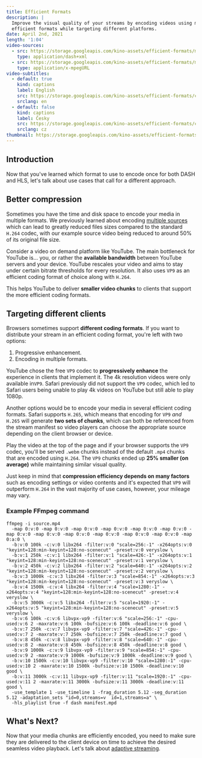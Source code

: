```yaml
---
title: Efficient Formats
description: |
  Improve the visual quality of your streams by encoding videos using more
  efficient formats while targeting different platforms.
date: April 2nd, 2021
length: '1:04'
video-sources:
  - src: https://storage.googleapis.com/kino-assets/efficient-formats/manifest.mpd
    type: application/dash+xml
  - src: https://storage.googleapis.com/kino-assets/efficient-formats/master.m3u8
    type: application/x-mpegURL
video-subtitles:
  - default: true
    kind: captions
    label: English
    src: https://storage.googleapis.com/kino-assets/efficient-formats/cap-en.vtt
    srclang: en
  - default: false
    kind: captions
    label: Česky
    src: https://storage.googleapis.com/kino-assets/efficient-formats/cap-cz.vtt
    srclang: cz
thumbnail: https://storage.googleapis.com/kino-assets/efficient-formats/thumbnail.png
---
```


## Introduction

Now that you've learned which format to use to encode once for both DASH
and HLS, let's talk about use cases that call for a different approach.

## Better compression

Sometimes you have the time and disk space to encode your media in multiple
formats. We previously learned about encoding [multiple sources] which can
lead to greatly reduced files sizes compared to the standard `H.264` codec,
with our example source video being reduced to around 50% of its original
file size.

Consider a video on demand platform like YouTube. The main bottleneck for
YouTube is... you, or rather the **available bandwidth** between YouTube
servers and your device. YouTube rescales your video and aims to stay under
certain bitrate thresholds for every resolution. It also uses `VP9` as an
efficient coding format of choice along with `H.264`.

This helps YouTube to deliver **smaller video chunks** to clients that
support the more efficient coding formats.

## Targeting different clients

Browsers sometimes support **different coding formats**. If you want to
distribute your stream in an efficient coding format, you're left with two
options:

1. Progressive enhancement.
2. Encoding in multiple formats.

YouTube chose the free `VP9` codec to **progressively enhance** the
experience in clients that implement it. The 4k resolution videos were only
available in`VP9`. Safari previously did not support the `VP9` codec, which 
led to Safari users being unable to play 4k videos on YouTube but still able
to play 1080p.

Another options would be to encode your media in several efficient coding
formats. Safari supports `H.265`, which means that encoding for `VP9` *and*
`H.265` will generate **two sets of chunks**, which can both be referenced
from the stream manifest so video players can choose the appropriate source
depending on the client browser or device.

Play the video at the top of the page and if your browser supports the `VP9`
codec, you'll be served `.webm` chunks instead of the default `.mp4` chunks
that are encoded using `H.264`. The `VP9` chunks ended up **25% smaller
(on average)** while maintaining similar visual quality.

Just keep in mind that **compression efficiency depends on many factors**
such as encoding settings or video contents and it's expected that `VP9` will
outperform `H.264` in the vast majority of use cases, however, your mileage
may vary.

### Example FFmpeg command

```
ffmpeg -i source.mp4
  -map 0:v:0 -map 0:v:0 -map 0:v:0 -map 0:v:0 -map 0:v:0 -map 0:v:0 -map 0:v:0 -map 0:v:0 -map 0:v:0 -map 0:v:0 -map 0:v:0 -map 0:v:0 -map 0:a:0 \
  -b:v:0 100k -c:v:0 libx264 -filter:v:0 "scale=256:-1" -x264opts:v:0 "keyint=128:min-keyint=128:no-scenecut" -preset:v:0 veryslow \
  -b:v:1 250k -c:v:1 libx264 -filter:v:1 "scale=426:-1" -x264opts:v:1 "keyint=128:min-keyint=128:no-scenecut" -preset:v:1 veryslow \
  -b:v:2 450k -c:v:2 libx264 -filter:v:2 "scale=640:-1" -x264opts:v:2 "keyint=128:min-keyint=128:no-scenecut" -preset:v:2 veryslow \
  -b:v:3 1000k -c:v:3 libx264 -filter:v:3 "scale=854:-1" -x264opts:v:3 "keyint=128:min-keyint=128:no-scenecut" -preset:v:3 veryslow \
  -b:v:4 1500k -c:v:4 libx264 -filter:v:4 "scale=1280:-1" -x264opts:v:4 "keyint=128:min-keyint=128:no-scenecut" -preset:v:4 veryslow \
  -b:v:5 3000k -c:v:5 libx264 -filter:v:5 "scale=1920:-1" -x264opts:v:5 "keyint=128:min-keyint=128:no-scenecut" -preset:v:5 veryslow \
  -b:v:6 100k -c:v:6 libvpx-vp9 -filter:v:6 "scale=256:-1" -cpu-used:v:6 2 -maxrate:v:6 100k -bufsize:v:6 100k -deadline:v:6 good \
  -b:v:7 250k -c:v:7 libvpx-vp9 -filter:v:7 "scale=426:-1" -cpu-used:v:7 2 -maxrate:v:7 250k -bufsize:v:7 250k -deadline:v:7 good \
  -b:v:8 450k -c:v:8 libvpx-vp9 -filter:v:8 "scale=640:-1" -cpu-used:v:8 2 -maxrate:v:8 450k -bufsize:v:8 450k -deadline:v:8 good \
  -b:v:9 1000k -c:v:9 libvpx-vp9 -filter:v:9 "scale=854:-1" -cpu-used:v:9 2 -maxrate:v:9 1000k -bufsize:v:9 1000k -deadline:v:9 good \
  -b:v:10 1500k -c:v:10 libvpx-vp9 -filter:v:10 "scale=1280:-1" -cpu-used:v:10 2 -maxrate:v:10 1500k -bufsize:v:10 1500k -deadline:v:10 good \
  -b:v:11 3000k -c:v:11 libvpx-vp9 -filter:v:11 "scale=1920:-1" -cpu-used:v:11 2 -maxrate:v:11 3000k -bufsize:v:11 3000k -deadline:v:11 good \
  -use_template 1 -use_timeline 1 -frag_duration 5.12 -seg_duration 5.12 -adaptation_sets "id=0,streams=v  id=1,streams=a" \
  -hls_playlist true -f dash manifest.mpd
```

## What's Next?

Now that your media chunks are efficiently encoded, you need to make sure they
are delivered to the client device on time to achieve the desired seamless
video playback. Let's talk about [adaptive streaming].

[multiple sources]: /multiple-sources/
[adaptive streaming]: /adaptive-streaming/
